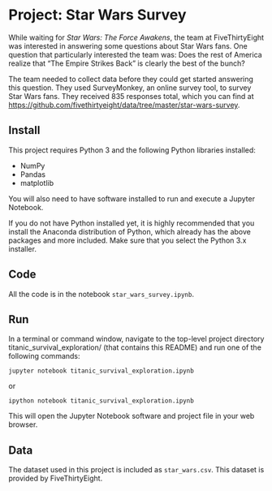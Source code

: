 # Project: Star Wars Survey

While waiting for _Star Wars: The Force Awakens_, the team at FiveThirtyEight was interested in answering some questions about Star Wars fans. One question that particularly interested the team was: Does the rest of America realize that “The Empire Strikes Back” is clearly the best of the bunch?

The team needed to collect data before they could get started answering this question. They used SurveyMonkey, an online survey tool, to survey Star Wars fans. They received 835 responses total, which you can find at https://github.com/fivethirtyeight/data/tree/master/star-wars-survey. 

## Install
This project requires Python 3 and the following Python libraries installed:


<ul>
  <li>NumPy</li>
  <li>Pandas</li>
  <li>matplotlib</li>
</ul>

You will also need to have software installed to run and execute a Jupyter Notebook.

If you do not have Python installed yet, it is highly recommended that you install the Anaconda distribution of Python, which already has the above packages and more included. Make sure that you select the Python 3.x installer.

## Code
All the code is in the notebook `star_wars_survey.ipynb`.

## Run
In a terminal or command window, navigate to the top-level project directory titanic_survival_exploration/ (that contains this README) and run one of the following commands:

```
jupyter notebook titanic_survival_exploration.ipynb
```

or
```
ipython notebook titanic_survival_exploration.ipynb
```
This will open the Jupyter Notebook software and project file in your web browser.

## Data
The dataset used in this project is included as `star_wars.csv`. This dataset is provided by FiveThirtyEight.

